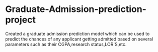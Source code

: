 # Graduate-Admission-prediction-project
Created a graduate admission prediction model which can be used to predict the chances of any applicant getting admitted based on several parameters such as their CGPA,research status,LOR'S,etc.
